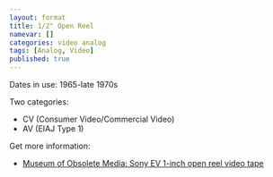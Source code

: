 ```yaml
---
layout: format
title: 1/2" Open Reel
namevar: []
categories: video analog
tags: [Analog, Video]
published: true
---
```


Dates in use: 1965-late 1970s

Two categories:
- CV (Consumer Video/Commercial Video)
- AV (EIAJ Type 1)

Get more information:
- [Museum of Obsolete Media: Sony EV 1-inch open reel video tape](https://obsoletemedia.org/sony-ev-1-inch-open-reel-video-tape/)
